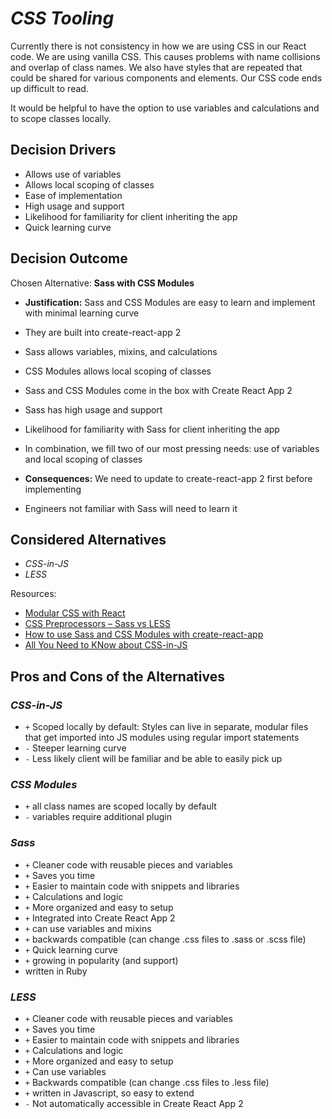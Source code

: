 # *CSS Tooling*

Currently there is not consistency in how we are using CSS in our React code.  We are using vanilla CSS.  This causes problems with name collisions and overlap of class names.  We also have styles that are repeated that could be shared for various components and elements.  Our CSS code ends up difficult to read.

It would be helpful to have the option to use variables and calculations and to scope classes locally.

## Decision Drivers

* Allows use of variables
* Allows local scoping of classes
* Ease of implementation
* High usage and support
* Likelihood for familiarity for client inheriting the app
* Quick learning curve

## Decision Outcome

Chosen Alternative: **Sass with CSS Modules**

* **Justification:** Sass and CSS Modules are easy to learn and implement with minimal learning curve
* They are built into create-react-app 2
* Sass allows variables, mixins, and calculations
* CSS Modules allows local scoping of classes
* Sass and CSS Modules come in the box with Create React App 2
* Sass has high usage and support
* Likelihood for familiarity with Sass for client inheriting the app
* In combination, we fill two of our most pressing needs: use of variables and local scoping of classes

* **Consequences:** We need to update to create-react-app 2 first before implementing
* Engineers not familiar with Sass will need to learn it

## Considered Alternatives

* *CSS-in-JS*
* *LESS*

Resources:

* [Modular CSS with React](https://medium.com/@pioul/modular-css-with-react-61638ae9ea3e)
* [CSS Preprocessors – Sass vs LESS](https://www.keycdn.com/blog/sass-vs-less/)
* [How to use Sass and CSS Modules with create-react-app](https://blog.bitsrc.io/how-to-use-sass-and-css-modules-with-create-react-app-83fa8b805e5e)
* [All You Need to KNow about CSS-in-JS](https://hackernoon.com/all-you-need-to-know-about-css-in-js-984a72d48ebc)

## Pros and Cons of the Alternatives

### *CSS-in-JS*

* `+` Scoped locally by default: Styles can live in separate, modular files that get imported into JS modules using regular import statements
* `-` Steeper learning curve
* `-` Less likely client will be familiar and be able to easily pick up

### *CSS Modules*

* `+` all class names are scoped locally by default
* `-` variables require additional plugin

### *Sass*

* `+` Cleaner code with reusable pieces and variables
* `+` Saves you time
* `+` Easier to maintain code with snippets and libraries
* `+` Calculations and logic
* `+` More organized and easy to setup
* `+` Integrated into Create React App 2
* `+` can use variables and mixins
* `+` backwards compatible (can change .css files to .sass or .scss file)
* `+` Quick learning curve
* `+` growing in popularity (and support)
* written in Ruby

### *LESS*

* `+` Cleaner code with reusable pieces and variables
* `+` Saves you time
* `+` Easier to maintain code with snippets and libraries
* `+` Calculations and logic
* `+` More organized and easy to setup
* `+` Can use variables
* `+` Backwards compatible (can change .css files to .less file)
* `+` written in Javascript, so easy to extend
* `-` Not automatically accessible in Create React App 2
